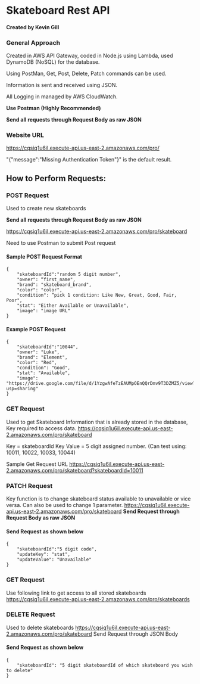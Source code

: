 # Skateboard Rest API
#### Created by Kevin Gill

### General Approach
Created in AWS API Gateway, coded in Node.js using Lambda, used DynamoDB (NoSQL) for the database.

Using PostMan, Get, Post, Delete, Patch commands can be used. 

Information is sent and received using JSON.

All Logging in managed by AWS CloudWatch.


**Use Postman (Highly Recommended)**

**Send all requests through Request Body as raw JSON**

### Website URL
https://cqsiq1u6il.execute-api.us-east-2.amazonaws.com/pro/

"{"message":"Missing Authentication Token"}" is the default result.

## How to Perform Requests:

### POST Request
Used to create new skateboards

**Send all requests through Request Body as raw JSON**

https://cqsiq1u6il.execute-api.us-east-2.amazonaws.com/pro/skateboard

Need to use Postman to submit Post request

#### Sample POST Request Format
```
{
    "skateboardId":"random 5 digit number",
    "owner": “first_name",
    "brand": "skateboard_brand",
    "color": "color",
    "condition": “pick 1 condition: Like New, Great, Good, Fair, Poor",
    "stat": "Either Available or Unavailable",
    "image": "image URL"
}        
```

#### Example POST Request
```
{
    "skateboardId":"10044",
    "owner": "Luke",
    "brand": "Element",
    "color": "Red",
    "condition": "Good",
    "stat": "Available",
    "image": "https://drive.google.com/file/d/1YzgwAfeTzEAUMpOEnQQrDmv9T3DZMZ5/view?usp=sharing"
}        
```
### GET Request
Used to get Skateboard Information that is already stored in the database, Key required to access data. 
https://cqsiq1u6il.execute-api.us-east-2.amazonaws.com/pro/skateboard

Key = skateboardId
Key Value = 5 digit assigned number. (Can test using: 10011, 10022, 10033, 10044)

Sample Get Request URL
https://cqsiq1u6il.execute-api.us-east-2.amazonaws.com/pro/skateboard?skateboardId=10011


### PATCH Request
Key function is to change skateboard status available to unavailable or vice versa. Can also be used to change 1 parameter.
https://cqsiq1u6il.execute-api.us-east-2.amazonaws.com/pro/skateboard
**Send Request through Request Body as raw JSON**


#### Send Request as shown below 
```
{
    "skateboardId":"5 digit code",
    "updateKey": "stat",
    "updateValue": "Unavailable"
}
```

### GET Request
Use following link to get access to all stored skateboards
https://cqsiq1u6il.execute-api.us-east-2.amazonaws.com/pro/skateboards

### DELETE Request
Used to delete skateboards
https://cqsiq1u6il.execute-api.us-east-2.amazonaws.com/pro/skateboard
Send Request through JSON Body

#### Send Request as shown below 
```
{
    "skateboardId": "5 digit skateboardId of which skateboard you wish to delete"
}
```
